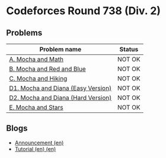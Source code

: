 # Codeforces Round 738 (Div. 2)

## Problems

|Problem name|Status|
|------------|---------|
| [A. Mocha and Math](problems/A._Mocha_and_Math.md)|NOT OK|
| [B. Mocha and Red and Blue](problems/B._Mocha_and_Red_and_Blue.md)|NOT OK|
| [C. Mocha and Hiking](problems/C._Mocha_and_Hiking.md)|NOT OK|
| [D1. Mocha and Diana (Easy Version)](problems/D1._Mocha_and_Diana_(Easy_Version).md)|NOT OK|
| [D2. Mocha and Diana (Hard Version)](problems/D2._Mocha_and_Diana_(Hard_Version).md)|NOT OK|
| [E. Mocha and Stars](problems/E._Mocha_and_Stars.md)|NOT OK|
## Blogs

- [Announcement (en)](blogs/Announcement_(en).md)
- [Tutorial (en) (en)](blogs/Tutorial_(en)_(en).md)
